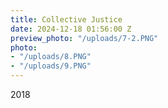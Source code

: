```yaml
---
title: Collective Justice
date: 2024-12-18 01:56:00 Z
preview_photo: "/uploads/7-2.PNG"
photo:
- "/uploads/8.PNG"
- "/uploads/9.PNG"
---
```


2018